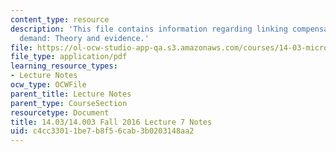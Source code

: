 ```yaml
---
content_type: resource
description: 'This file contains information regarding linking compensated and uncompensated
  demand: Theory and evidence.'
file: https://ol-ocw-studio-app-qa.s3.amazonaws.com/courses/14-03-microeconomic-theory-and-public-policy-fall-2016/c4cc33011be7b8f56cab3b0203148aa2_MIT14_03F16_lec7.pdf
file_type: application/pdf
learning_resource_types:
- Lecture Notes
ocw_type: OCWFile
parent_title: Lecture Notes
parent_type: CourseSection
resourcetype: Document
title: 14.03/14.003 Fall 2016 Lecture 7 Notes
uid: c4cc3301-1be7-b8f5-6cab-3b0203148aa2
---
```

